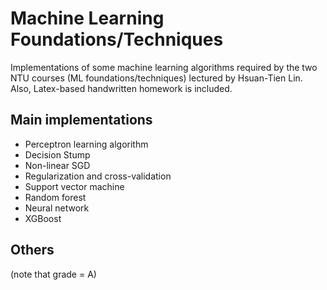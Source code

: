# Machine Learning Foundations/Techniques
Implementations of some machine learning algorithms required by the two NTU courses (ML foundations/techniques) lectured by Hsuan-Tien Lin. Also, Latex-based handwritten homework is included.

## Main implementations

* Perceptron learning algorithm
* Decision Stump
* Non-linear SGD
* Regularization and cross-validation
* Support vector machine
* Random forest
* Neural network
* XGBoost

## Others

(note that grade = A)
